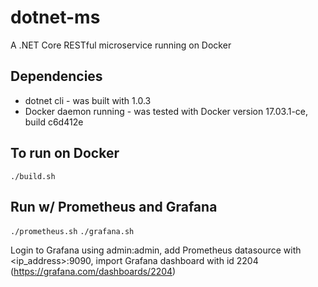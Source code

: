 # dotnet-ms
A .NET Core RESTful microservice running on Docker

## Dependencies ##
- dotnet cli - was built with 1.0.3
- Docker daemon running - was tested with Docker version 17.03.1-ce, build c6d412e

## To run on Docker ##
`./build.sh`

## Run w/ Prometheus and Grafana ##
`./prometheus.sh`
`./grafana.sh`

Login to Grafana using admin:admin, add Prometheus datasource with <ip_address>:9090, import Grafana dashboard with id 2204 (https://grafana.com/dashboards/2204) 
